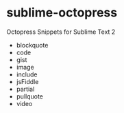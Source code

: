 sublime-octopress
=================

Octopress Snippets for Sublime Text 2

- blockquote
- code
- gist
- image
- include
- jsFiddle
- partial
- pullquote
- video